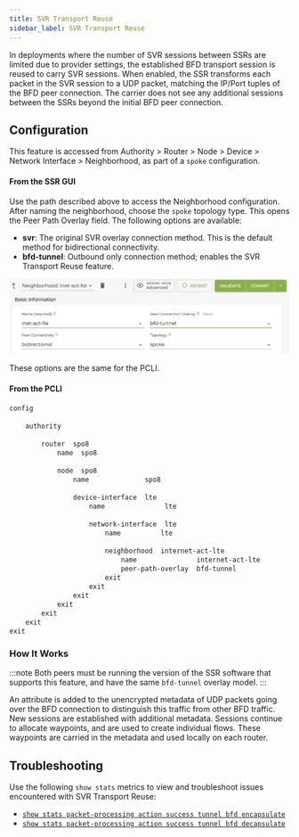 ```yaml
---
title: SVR Transport Reuse
sidebar_label: SVR Transport Reuse
---
```


In deployments where the number of SVR sessions between SSRs are limited due to provider settings, the established BFD transport session is reused to carry SVR sessions. When enabled, the SSR transforms each packet in the SVR session to a UDP packet, matching the IP/Port tuples of the BFD peer connection. The carrier does not see any additional sessions between the SSRs beyond the initial BFD peer connection. 

## Configuration

This feature is accessed from Authority > Router > Node > Device > Network Interface > Neighborhood, as part of a `spoke` configuration.

#### From the SSR GUI
Use the path described above to access the Neighborhood configuration. After naming the neighborhood, choose the `spoke` topology type. This opens the Peer Path Overlay field. The following options are available:

- **svr**: The original SVR overlay connection method. This is the default method for bidirectional connectivity. 
- **bfd-tunnel**: Outbound only connection method; enables the SVR Transport Reuse feature. 

![BFD Tunnel on Neighborhood](/img/config_bfd_tunnel_gui.png)

These options are the same for the PCLI.

#### From the PCLI

```
config

    authority

        router  spo8
            name  spo8

            node  spo8
                name              spo8

                device-interface  lte
                    name               lte

                    network-interface  lte
                        name          lte

                        neighborhood  internet-act-lte
                            name               internet-act-lte
                            peer-path-overlay  bfd-tunnel
                        exit
                    exit
                exit
            exit
        exit
    exit
exit
```

### How It Works
:::note
Both peers must be running the version of the SSR software that supports this feature, and have the same `bfd-tunnel` overlay model. 
:::

An attribute is added to the unencrypted metadata of UDP packets going over the BFD connection to distinguish this traffic from other BFD traffic. New sessions are established with additional metadata. Sessions continue to allocate waypoints, and are used to create individual flows. These waypoints are carried in the metadata and used locally on each router. 

 ## Troubleshooting

 Use the following `show stats` metrics to view and troubleshoot issues encountered with SVR Transport Reuse:

- [`show stats packet-processing action success tunnel bfd encapsulate`](cli_stats_reference.md#show-stats-packet-processing-action-success-tunnel-bfd-encapsulate)
- [`show stats packet-processing action success tunnel bfd decapsulate`](cli_stats_reference.md#show-stats-packet-processing-action-success-tunnel-bfd-decapsulate)
